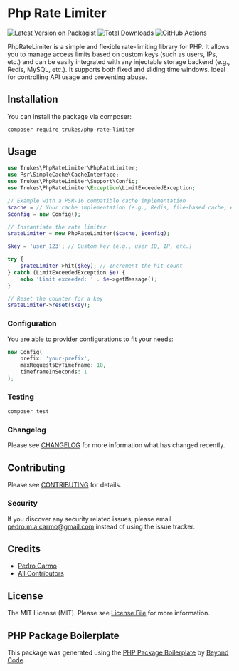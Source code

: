 # Php Rate Limiter

[![Latest Version on Packagist](https://img.shields.io/packagist/v/trukes/php-rate-limiter.svg?style=flat-square)](https://packagist.org/packages/trukes/php-rate-limiter)
[![Total Downloads](https://img.shields.io/packagist/dt/trukes/php-rate-limiter.svg?style=flat-square)](https://packagist.org/packages/trukes/php-rate-limiter)
![GitHub Actions](https://github.com/trukes/php-rate-limiter/actions/workflows/main.yml/badge.svg)

PhpRateLimiter is a simple and flexible rate-limiting library for PHP. It allows you to manage access limits based on custom keys (such as users, IPs, etc.) and can be easily integrated with any injectable storage backend (e.g., Redis, MySQL, etc.). It supports both fixed and sliding time windows. Ideal for controlling API usage and preventing abuse.

## Installation

You can install the package via composer:

```bash
composer require trukes/php-rate-limiter
```

## Usage

```php
use Trukes\PhpRateLimiter\PhpRateLimiter;
use Psr\SimpleCache\CacheInterface;
use Trukes\PhpRateLimiter\Support\Config;
use Trukes\PhpRateLimiter\Exception\LimitExceededException;

// Example with a PSR-16 compatible cache implementation
$cache = // Your cache implementation (e.g., Redis, file-based cache, etc.)
$config = new Config();

// Instantiate the rate limiter
$rateLimiter = new PhpRateLimiter($cache, $config);

$key = 'user_123'; // Custom key (e.g., user ID, IP, etc.)

try {
    $rateLimiter->hit($key); // Increment the hit count
} catch (LimitExceededException $e) {
    echo 'Limit exceeded: ' . $e->getMessage();
}

// Reset the counter for a key
$rateLimiter->reset($key);
```

### Configuration
You are able to provider configurations to fit your needs:
```php
new Config(
    prefix: 'your-prefix',
    maxRequestsByTimeframe: 10,
    timeframeInSeconds: 1
);
```

### Testing

```bash
composer test
```

### Changelog

Please see [CHANGELOG](CHANGELOG.md) for more information what has changed recently.

## Contributing

Please see [CONTRIBUTING](CONTRIBUTING.md) for details.

### Security

If you discover any security related issues, please email pedro.m.a.carmo@gmail.com instead of using the issue tracker.

## Credits

-   [Pedro Carmo](https://github.com/trukes)
-   [All Contributors](../../contributors)

## License

The MIT License (MIT). Please see [License File](LICENSE.md) for more information.

## PHP Package Boilerplate

This package was generated using the [PHP Package Boilerplate](https://laravelpackageboilerplate.com) by [Beyond Code](http://beyondco.de/).
